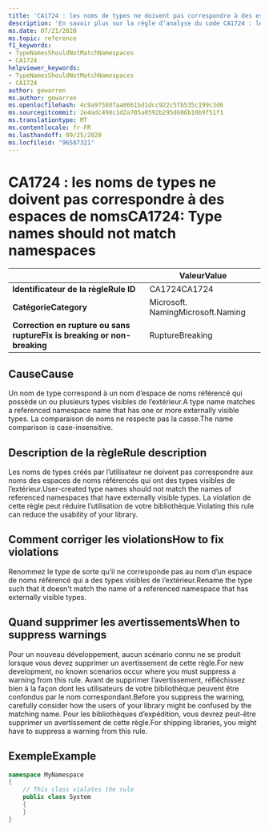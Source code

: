 ```yaml
---
title: 'CA1724 : les noms de types ne doivent pas correspondre à des espaces de noms (analyse du code)'
description: 'En savoir plus sur la règle d’analyse du code CA1724 : les noms de types ne doivent pas correspondre aux espaces de noms'
ms.date: 07/21/2020
ms.topic: reference
f1_keywords:
- TypeNamesShouldNotMatchNamespaces
- CA1724
helpviewer_keywords:
- TypeNamesShouldNotMatchNamespaces
- CA1724
author: gewarren
ms.author: gewarren
ms.openlocfilehash: 4c9a97580faa8661bd1dcc922c5fb535c199c3d6
ms.sourcegitcommit: 2e4adc490c1d2a705a0592b295d606b10b9f51f1
ms.translationtype: MT
ms.contentlocale: fr-FR
ms.lasthandoff: 09/25/2020
ms.locfileid: "96587321"
---
```

# <a name="ca1724-type-names-should-not-match-namespaces"></a><span data-ttu-id="443cd-103">CA1724 : les noms de types ne doivent pas correspondre à des espaces de noms</span><span class="sxs-lookup"><span data-stu-id="443cd-103">CA1724: Type names should not match namespaces</span></span>

| | <span data-ttu-id="443cd-104">Valeur</span><span class="sxs-lookup"><span data-stu-id="443cd-104">Value</span></span> |
|-|-|
| <span data-ttu-id="443cd-105">**Identificateur de la règle**</span><span class="sxs-lookup"><span data-stu-id="443cd-105">**Rule ID**</span></span> |<span data-ttu-id="443cd-106">CA1724</span><span class="sxs-lookup"><span data-stu-id="443cd-106">CA1724</span></span>|
| <span data-ttu-id="443cd-107">**Catégorie**</span><span class="sxs-lookup"><span data-stu-id="443cd-107">**Category**</span></span> |<span data-ttu-id="443cd-108">Microsoft. Naming</span><span class="sxs-lookup"><span data-stu-id="443cd-108">Microsoft.Naming</span></span>|
| <span data-ttu-id="443cd-109">**Correction en rupture ou sans rupture**</span><span class="sxs-lookup"><span data-stu-id="443cd-109">**Fix is breaking or non-breaking**</span></span> |<span data-ttu-id="443cd-110">Rupture</span><span class="sxs-lookup"><span data-stu-id="443cd-110">Breaking</span></span>|

## <a name="cause"></a><span data-ttu-id="443cd-111">Cause</span><span class="sxs-lookup"><span data-stu-id="443cd-111">Cause</span></span>

<span data-ttu-id="443cd-112">Un nom de type correspond à un nom d’espace de noms référencé qui possède un ou plusieurs types visibles de l’extérieur.</span><span class="sxs-lookup"><span data-stu-id="443cd-112">A type name matches a referenced namespace name that has one or more externally visible types.</span></span> <span data-ttu-id="443cd-113">La comparaison de noms ne respecte pas la casse.</span><span class="sxs-lookup"><span data-stu-id="443cd-113">The name comparison is case-insensitive.</span></span>

## <a name="rule-description"></a><span data-ttu-id="443cd-114">Description de la règle</span><span class="sxs-lookup"><span data-stu-id="443cd-114">Rule description</span></span>

<span data-ttu-id="443cd-115">Les noms de types créés par l’utilisateur ne doivent pas correspondre aux noms des espaces de noms référencés qui ont des types visibles de l’extérieur.</span><span class="sxs-lookup"><span data-stu-id="443cd-115">User-created type names should not match the names of referenced namespaces that have externally visible types.</span></span> <span data-ttu-id="443cd-116">La violation de cette règle peut réduire l’utilisation de votre bibliothèque.</span><span class="sxs-lookup"><span data-stu-id="443cd-116">Violating this rule can reduce the usability of your library.</span></span>

## <a name="how-to-fix-violations"></a><span data-ttu-id="443cd-117">Comment corriger les violations</span><span class="sxs-lookup"><span data-stu-id="443cd-117">How to fix violations</span></span>

<span data-ttu-id="443cd-118">Renommez le type de sorte qu’il ne corresponde pas au nom d’un espace de noms référencé qui a des types visibles de l’extérieur.</span><span class="sxs-lookup"><span data-stu-id="443cd-118">Rename the type such that it doesn't match the name of a referenced namespace that has externally visible types.</span></span>

## <a name="when-to-suppress-warnings"></a><span data-ttu-id="443cd-119">Quand supprimer les avertissements</span><span class="sxs-lookup"><span data-stu-id="443cd-119">When to suppress warnings</span></span>

<span data-ttu-id="443cd-120">Pour un nouveau développement, aucun scénario connu ne se produit lorsque vous devez supprimer un avertissement de cette règle.</span><span class="sxs-lookup"><span data-stu-id="443cd-120">For new development, no known scenarios occur where you must suppress a warning from this rule.</span></span> <span data-ttu-id="443cd-121">Avant de supprimer l’avertissement, réfléchissez bien à la façon dont les utilisateurs de votre bibliothèque peuvent être confondus par le nom correspondant.</span><span class="sxs-lookup"><span data-stu-id="443cd-121">Before you suppress the warning, carefully consider how the users of your library might be confused by the matching name.</span></span> <span data-ttu-id="443cd-122">Pour les bibliothèques d’expédition, vous devrez peut-être supprimer un avertissement de cette règle.</span><span class="sxs-lookup"><span data-stu-id="443cd-122">For shipping libraries, you might have to suppress a warning from this rule.</span></span>

## <a name="example"></a><span data-ttu-id="443cd-123">Exemple</span><span class="sxs-lookup"><span data-stu-id="443cd-123">Example</span></span>

```csharp
namespace MyNamespace
{
    // This class violates the rule
    public class System
    {
    }
}
```
